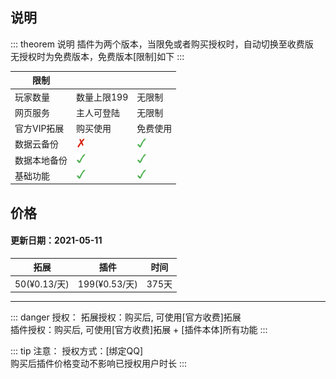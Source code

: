 ## 说明

::: theorem 说明
插件为两个版本，当限免或者购买授权时，自动切换至收费版  
无授权时为免费版本，免费版本[限制]如下
:::



| 限制         | <Badge type="warning" text="免费"/> | <Badge text="收费"/>   |
| ------------ | ----------------------------------- | ---------------------- |
| 玩家数量     | 数量上限199                         | 无限制                 |
| 网页服务     | 主人可登陆                          | 无限制                 |
| 官方VIP拓展  | 购买使用                          | 免费使用               |
| 数据云备份   | ![不支持](./image/c.png)            | ![支持](./image/d.png) |
| 数据本地备份 | ![支持](./image/d.png)              | ![支持](./image/d.png) |
| 基础功能     | ![支持](./image/d.png)              | ![支持](./image/d.png) |
  



<!-- | 本地数据对接(暂时关闭) |/ | / | -->
## 价格

#### 更新日期：2021-05-11

| 拓展 | 插件 | 时间  |
| ---- | ---- | ----- |
| 50(¥0.13/天)   | 199(¥0.53/天)  | 375天 |

* * * * *

::: danger 授权：
拓展授权：购买后, 可使用[官方收费]拓展  
插件授权：购买后, 可使用[官方收费]拓展  + [插件本体]所有功能
:::

::: tip 注意：
授权方式：[绑定QQ]  
购买后插件价格变动不影响已授权用户时长
:::
